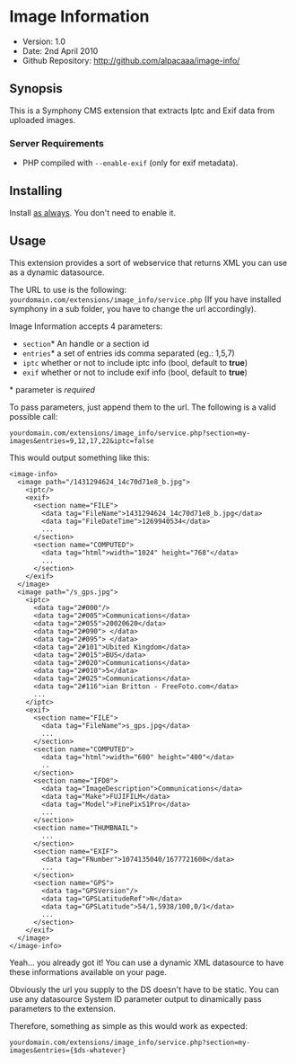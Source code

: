 # Image Information #

- Version: 1.0
- Date: 2nd April 2010
- Github Repository: <http://github.com/alpacaaa/image-info/>


## Synopsis

This is a Symphony CMS extension that extracts Iptc and Exif data from uploaded images.

### Server Requirements

- PHP compiled with `--enable-exif` (only for exif metadata).

## Installing

Install [as always](http://symphony-cms.com/learn/tasks/view/install-an-extension/).
You don't need to enable it.

## Usage

This extension provides a sort of webservice that returns XML you can use as a dynamic datasource.

The URL to use is the following: `yourdomain.com/extensions/image_info/service.php`
(If you have installed symphony in a sub folder, you have to change the url accordingly).

Image Information accepts 4 parameters:

- `section`*
An handle or a section id
- `entries`*
a set of entries ids comma separated (eg.: 1,5,7)
- `iptc`
whether or not to include iptc info (bool, default to **true**)
- `exif`
whether or not to include exif info (bool, default to **true**)

\* parameter is *required*


To pass parameters, just append them to the url. The following is a valid possible call:

    yourdomain.com/extensions/image_info/service.php?section=my-images&entries=9,12,17,22&iptc=false

This would output something like this:

    <image-info>
      <image path="/1431294624_14c70d71e8_b.jpg">
        <iptc/>
        <exif>
          <section name="FILE">
            <data tag="FileName">1431294624_14c70d71e8_b.jpg</data>
            <data tag="FileDateTime">1269940534</data>
            ...
          </section>
          <section name="COMPUTED">
            <data tag="html">width="1024" height="768"</data>
            ...
          </section>
        </exif>
      </image>
      <image path="/s_gps.jpg">
        <iptc>
          <data tag="2#000"/>
          <data tag="2#005">Communications</data>
          <data tag="2#055">20020620</data>
          <data tag="2#090"> </data>
          <data tag="2#095"> </data>
          <data tag="2#101">Ubited Kingdom</data>
          <data tag="2#015">BUS</data>
          <data tag="2#020">Communications</data>
          <data tag="2#010">5</data>
          <data tag="2#025">Communications</data>
          <data tag="2#116">ian Britton - FreeFoto.com</data>
          ...
        </iptc>
        <exif>
          <section name="FILE">
            <data tag="FileName">s_gps.jpg</data>
            ...
          </section>
          <section name="COMPUTED">
            <data tag="html">width="600" height="400"</data>
            ..
          </section>
          <section name="IFD0">
            <data tag="ImageDescription">Communications</data>
            <data tag="Make">FUJIFILM</data>
            <data tag="Model">FinePixS1Pro</data>
            ...
          </section>
          <section name="THUMBNAIL">
            ...
          </section>
          <section name="EXIF">
            <data tag="FNumber">1074135040/1677721600</data>
            ...
          </section>
          <section name="GPS">
            <data tag="GPSVersion"/>
            <data tag="GPSLatitudeRef">N</data>
            <data tag="GPSLatitude">54/1,5938/100,0/1</data>
            ...
          </section>
        </exif>
      </image>
    </image-info>

Yeah... you already got it!
You can use a dynamic XML datasource to have these informations available on your page.

Obviously the url you supply to the DS doesn't have to be static. You can use any datasource System ID parameter output to dinamically pass parameters to the extension.

Therefore, something as simple as this would work as expected:

    yourdomain.com/extensions/image_info/service.php?section=my-images&entries={$ds-whatever}
